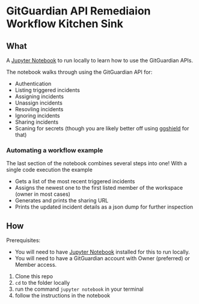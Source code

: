 # GitGuardian API Remediaion Workflow Kitchen Sink

## What
A [Jupyter Notebook](https://jupyter.org/install) to run locally to learn how to use the GitGuardian APIs.

The notebook walks through using the GitGuardian API for:  
- Authentication
- Listing triggered incidents
- Assigning incidents
- Unassign incidents
- Resovling incidents
- Ignoring incidents
- Sharing incidents
- Scaning for secrets (though you are likely better off using [ggshield](https://github.com/GitGuardian/ggshield) for that)

### Automating a workflow example
The last section of the notebook combines several steps into one!
With a single code execution the example
- Gets a list of the most recent triggered incidents
- Assigns the newest one to the first listed member of the workspace (owner in most cases)
- Generates and prints the sharing URL
- Prints the updated incident details as a json dump for further inspection


## How
Prerequisites:
- You will need to have [Jupyter Notebook](https://jupyter.org/install) installed for this to run locally. 
- You will need to have a GitGuardian account with Owner (preferred) or Member access. 

1. Clone this repo
2. `cd` to the folder locally
3. run the command `jupyter notebook` in your terminal
4. follow the instructions in the notebook

